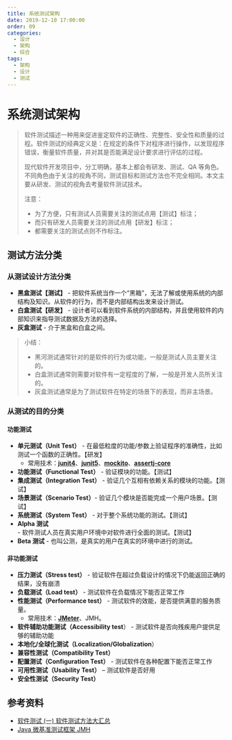 ```yaml
---
title: 系统测试架构
date: 2019-12-10 17:00:00
order: 09
categories:
  - 设计
  - 架构
  - 综合
tags:
  - 架构
  - 设计
  - 测试
---
```


# 系统测试架构

> 软件测试描述一种用来促进鉴定软件的正确性、完整性、安全性和质量的过程。软件测试的经典定义是：在规定的条件下对程序进行操作，以发现程序错误，衡量软件质量，并对其是否能满足设计要求进行评估的过程。
>
> 现代软件开发项目中，分工明确，基本上都会有研发、测试、QA 等角色。不同角色由于关注的视角不同，测试目标和测试方法也不完全相同。本文主要从研发、测试的视角去考量软件测试技术。
>
> 注意：
>
> - 为了方便，只有测试人员需要关注的测试点用【测试】标注；
> - 而只有研发人员需要关注的测试点用【研发】标注；
> - 都需要关注的测试点则不作标注。

## 测试方法分类

### 从测试设计方法分类

- **黑盒测试【测试】** - 把软件系统当作一个“黑箱”，无法了解或使用系统的内部结构及知识。从软件的行为，而不是内部结构出发来设计测试。
- **白盒测试【研发】** - 设计者可以看到软件系统的内部结构，并且使用软件的内部知识来指导测试数据及方法的选择。
- **灰盒测试** - 介于黑盒和白盒之间。

> 小结：
>
> - 黑河测试通常针对的是软件的行为或功能，一般是测试人员主要关注的。
> - 白盒测试通常则需要对软件有一定程度的了解，一般是开发人员所关注的。
> - 灰盒测试通常是为了测试软件在特定的场景下的表现，而非主场景。

### 从测试的目的分类

#### 功能测试

- **单元测试（Unit Test）** - 在最低粒度的功能/参数上验证程序的准确性，比如测试一个函数的正确性。【研发】
  - 常用技术：[**junit4**](https://github.com/junit-team/junit4)、[**junit5**](https://github.com/junit-team/junit5)、[**mockito**](https://github.com/mockito/mockito)、[**assertj-core**](https://github.com/joel-costigliola/assertj-core)
- **功能测试（Functional Test）** - 验证模块的功能。【测试】
- **集成测试（Integration Test）** - 验证几个互相有依赖关系的模块的功能。【测试】
- **场景测试（Scenario Test）**- 验证几个模块是否能完成一个用户场景。【测试】
- **系统测试（System Test）** - 对于整个系统功能的测试。【测试】
- **Alpha 测试** - 软件测试人员在真实用户环境中对软件进行全面的测试。【测试】
- **Beta 测试** - 也叫公测，是真实的用户在真实的环境中进行的测试。

#### 非功能测试

- **压力测试（Stress test）** - 验证软件在超过负载设计的情况下仍能返回正确的结果，没有崩溃
- **负载测试（Load test）** - 测试软件在负载情况下能否正常工作
- **性能测试（Performance test）** - 测试软件的效能，是否提供满意的服务质量。
  - 常用技术：[**JMeter**](https://jmeter.apache.org/)、JMH。
- **软件辅助功能测试（Accessibility test**） - 测试软件是否向残疾用户提供足够的辅助功能
- **本地化/全球化测试（Localization/Globalization**）
- **兼容性测试（Compatibility Test）**
- **配置测试（Configuration Test）** - 测试软件在各种配置下能否正常工作
- **可用性测试（Usability Test）** – 测试软件是否好用
- **安全性测试（Security Test）**

## 参考资料

- [软件测试 (一) 软件测试方法大汇总](https://www.cnblogs.com/TankXiao/archive/2012/02/20/2347016.html)
- [Java 微基准测试框架 JMH](https://www.xncoding.com/2018/01/07/java/jmh.html)